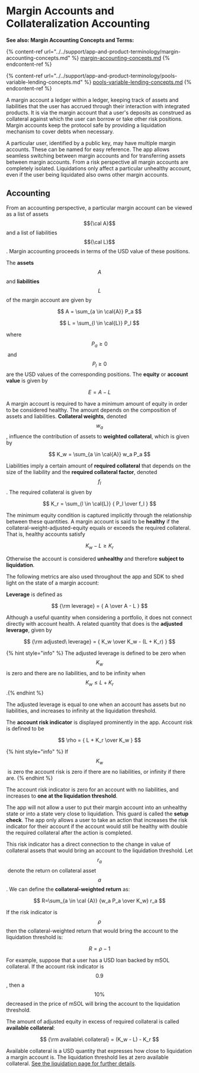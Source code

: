 # Margin Accounts and Collateralization Accounting

**See also: Margin Accounting Concepts and Terms:**

{% content-ref url="../../support/app-and-product-terminology/margin-accounting-concepts.md" %}
[margin-accounting-concepts.md](../../support/app-and-product-terminology/margin-accounting-concepts.md)
{% endcontent-ref %}

{% content-ref url="../../support/app-and-product-terminology/pools-variable-lending-concepts.md" %}
[pools-variable-lending-concepts.md](../../support/app-and-product-terminology/pools-variable-lending-concepts.md)
{% endcontent-ref %}

A margin account a ledger within a ledger, keeping track of assets and liabilities that the user has accrued through their interaction with integrated products. It is via the margin account that a user's deposits as construed as collateral against which the user can borrow or take other risk positions. Margin accounts keep the protocol safe by providing a liquidation mechanism to cover debts when necessary.

A particular user, identified by a public key, may have multiple margin accounts. These can be named for easy reference. The app allows seamless switching between margin accounts and for transferring assets between margin accounts. From a risk perspective all margin accounts are completely isolated. Liquidations only affect a particular unhealthy account, even if the user being liquidated also owns other margin accounts.

## Accounting

From an accounting perspective, a particular margin account can be viewed as a list of assets $${\cal A}$$ and a list of liabilities $${\cal L}$$. Margin accounting proceeds in terms of the USD value of these positions.

The **assets** $$A$$ and **liabilities** $$L$$ of the margin account are given by

$$
A = \sum_{a \in \cal{A}} P_a
$$

$$
L = \sum_{l \in \cal{L}} P_l
$$

where​ $$P_a \geq 0$$​ and $$P_l \geq 0$$​ are the USD values of the corresponding positions. The **equity** or **account value** is given by

$$
E = A - L
$$

​A margin account is required to have a minimum amount of equity in order to be considered healthy. The amount depends on the composition of assets and liabilities. **Collateral weights**, denoted $$w_a$$, influence the contribution of assets to **weighted collateral**, which is given by

$$
K_w = \sum_{a \in \cal{A}} w_a P_a
$$

Liabilities imply a certain amount of **required collateral** that depends on the size of the liability and the **required collateral factor**, denoted $$f_l$$​. The required collateral is given by

$$
K_r = \sum_{l \in \cal{L}} { P_l \over f_l }
$$

​The minimum equity condition is captured implicitly through the relationship between these quantities. A margin account is said to be **healthy** if the collateral-weight-adjusted-equity equals or exceeds the required collateral. That is, healthy accounts satisfy

$$
K_w - L \geq K_r
$$

​Otherwise the account is considered **unhealthy** and therefore **subject to liquidation**.

The following metrics are also used throughout the app and SDK to shed light on the state of a margin account:

**Leverage** is defined as

$$
{\rm leverage} = { A \over  A - L }
$$

​Although a useful quantity when considering a portfolio, it does not connect directly with account health. A related quantity that does is the **adjusted leverage**, given by

$$
{\rm adjusted\ leverage} = { K_w \over K_w - (L + K_r) }
$$

{% hint style="info" %}
The adjusted leverage is defined to be zero when $$K_w$$​ is zero and there are no liabilities, and to be infinity when $$K_w \leq L + K_r$$.​
{% endhint %}

The adjusted leverage is equal to one when an account has assets but no liabilities, and increases to infinity at the liquidation threshold.

The **account risk indicator** is displayed prominently in the app. Account risk is defined to be

$$
\rho = { L + K_r \over K_w }
$$

{% hint style="info" %}
If $$K_w$$​ is zero the account risk is zero if there are no liabilities, or infinity if there are.
{% endhint %}

The account risk indicator is zero for an account with no liabilities, and increases to **one at the liquidation threshold**.

The app will not allow a user to put their margin account into an unhealthy state or into a state very close to liquidation. This guard is called the **setup check**. The app only allows a user to take an action that increases the risk indicator for their account if the account would still be healthy with double the required collateral after the action is completed.

This risk indicator has a direct connection to the change in value of collateral assets that would bring an account to the liquidation threshold. Let $$r_a$$​ denote the return on collateral asset $$a$$. We can define the **collateral-weighted return** as:

$$
R=\sum_{a \in \cal {A}} {w_a P_a \over K_w} r_a
$$

​If the risk indicator is $$\rho$$​ then the collateral-weighted return that would bring the account to the liquidation threshold is:

$$
R = \rho - 1
$$

For example, suppose that a user has a USD loan backed by mSOL collateral. If the account risk indicator is $$0.9$$​, then a $$10\%$$ decreased in the price of mSOL will bring the account to the liquidation threshold.

The amount of adjusted equity in excess of required collateral is called **available collateral**:

$$
{\rm available\ collateral} = (K_w - L) - K_r
$$

​Available collateral is a USD quantity that expresses how close to liquidation a margin account is. The liquidation threshold lies at zero available collateral. [See the liquidation page for further details](../liquidation.md).
